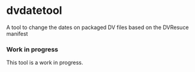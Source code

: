 # dvdatetool
A tool to change the dates on packaged DV files based on the DVResuce manifest 

### Work in progress

This tool is a work in progress.
